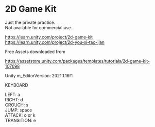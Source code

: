 # 2D Game Kit
  
Just the private practice.  
Not available for commercial use.  
  
https://learn.unity.com/project/2d-game-kit  
https://learn.unity.com/project/2d-you-xi-tao-jian  
  
Free Assets downloaded from  
  
https://assetstore.unity.com/packages/templates/tutorials/2d-game-kit-107098  
  
Unity m_EditorVersion:  2021.1.16f1  
  
KEYBOARD  
  
LEFT: a  
RIGHT: d  
CROUCH: s  
JUMP: space  
ATTACK: o or k  
TRANSITION: e  
  
  